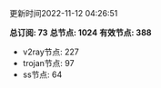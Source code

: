 更新时间2022-11-12 04:26:51

**总订阅: 73**
**总节点: 1024**
**有效节点: 388**
- v2ray节点: 227
- trojan节点: 97
- ss节点: 64
